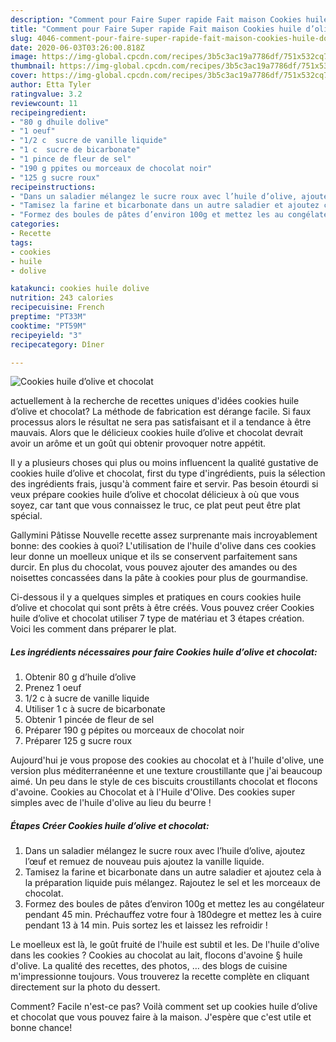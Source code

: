 ```yaml
---
description: "Comment pour Faire Super rapide Fait maison Cookies huile d’olive et chocolat"
title: "Comment pour Faire Super rapide Fait maison Cookies huile d’olive et chocolat"
slug: 4046-comment-pour-faire-super-rapide-fait-maison-cookies-huile-dolive-et-chocolat
date: 2020-06-03T03:26:00.818Z
image: https://img-global.cpcdn.com/recipes/3b5c3ac19a7786df/751x532cq70/cookies-huile-dolive-et-chocolat-photo-principale-de-la-recette.jpg
thumbnail: https://img-global.cpcdn.com/recipes/3b5c3ac19a7786df/751x532cq70/cookies-huile-dolive-et-chocolat-photo-principale-de-la-recette.jpg
cover: https://img-global.cpcdn.com/recipes/3b5c3ac19a7786df/751x532cq70/cookies-huile-dolive-et-chocolat-photo-principale-de-la-recette.jpg
author: Etta Tyler
ratingvalue: 3.2
reviewcount: 11
recipeingredient:
- "80 g dhuile dolive"
- "1 oeuf"
- "1/2 c  sucre de vanille liquide"
- "1 c  sucre de bicarbonate"
- "1 pince de fleur de sel"
- "190 g ppites ou morceaux de chocolat noir"
- "125 g sucre roux"
recipeinstructions:
- "Dans un saladier mélangez le sucre roux avec l’huile d’olive, ajoutez l’œuf et remuez de nouveau puis ajoutez la vanille liquide."
- "Tamisez la farine et bicarbonate dans un autre saladier et ajoutez cela à la préparation liquide puis mélangez. Rajoutez le sel et les morceaux de chocolat."
- "Formez des boules de pâtes d’environ 100g et mettez les au congélateur pendant 45 min. Préchauffez votre four à 180degre et mettez les à cuire pendant 13 à 14 min. Puis sortez les et laissez les refroidir !"
categories:
- Recette
tags:
- cookies
- huile
- dolive

katakunci: cookies huile dolive 
nutrition: 243 calories
recipecuisine: French
preptime: "PT33M"
cooktime: "PT59M"
recipeyield: "3"
recipecategory: Dîner

---
```



![Cookies huile d’olive et chocolat](https://img-global.cpcdn.com/recipes/3b5c3ac19a7786df/751x532cq70/cookies-huile-dolive-et-chocolat-photo-principale-de-la-recette.jpg)

actuellement à la recherche de recettes uniques d'idées cookies huile d’olive et chocolat? La méthode de fabrication est dérange facile. Si faux processus alors le résultat ne sera pas satisfaisant et il a tendance à être mauvais. Alors que le délicieux cookies huile d’olive et chocolat devrait avoir un arôme et un goût qui obtenir provoquer notre appétit.

Il y a plusieurs choses qui plus ou moins influencent la qualité gustative de cookies huile d’olive et chocolat, first du type d'ingrédients, puis la sélection des ingrédients frais, jusqu'à comment faire et servir. Pas besoin étourdi si veux prépare cookies huile d’olive et chocolat délicieux à où que vous soyez, car tant que vous connaissez le truc, ce plat peut peut être plat spécial.

Gallymini Pâtisse Nouvelle recette assez surprenante mais incroyablement bonne: des cookies à quoi? L&#39;utilisation de l&#39;huile d&#39;olive dans ces cookies leur donne un moelleux unique et ils se conservent parfaitement sans durcir. En plus du chocolat, vous pouvez ajouter des amandes ou des noisettes concassées dans la pâte à cookies pour plus de gourmandise.


Ci-dessous il y a quelques simples et pratiques en cours cookies huile d’olive et chocolat qui sont prêts à être créés. Vous pouvez créer Cookies huile d’olive et chocolat utiliser 7 type de matériau et 3 étapes création. Voici les comment dans préparer le plat.

<!--inarticleads1-->

##### Les ingrédients nécessaires pour faire Cookies huile d’olive et chocolat:

1. Obtenir 80 g d’huile d’olive
1. Prenez 1 oeuf
1.  1/2 c à sucre de vanille liquide
1. Utiliser 1 c à sucre de bicarbonate
1. Obtenir 1 pincée de fleur de sel
1. Préparer 190 g pépites ou morceaux de chocolat noir
1. Préparer 125 g sucre roux


Aujourd&#39;hui je vous propose des cookies au chocolat et à l&#39;huile d&#39;olive, une version plus méditerranéenne et une texture croustillante que j&#39;ai beaucoup aimé. Un peu dans le style de ces biscuits croustillants chocolat et flocons d&#39;avoine. Cookies au Chocolat et à l&#39;Huile d&#39;Olive. Des cookies super simples avec de l&#39;huile d&#39;olive au lieu du beurre ! 

<!--inarticleads2-->

##### Étapes Créer Cookies huile d’olive et chocolat:

1. Dans un saladier mélangez le sucre roux avec l’huile d’olive, ajoutez l’œuf et remuez de nouveau puis ajoutez la vanille liquide.
1. Tamisez la farine et bicarbonate dans un autre saladier et ajoutez cela à la préparation liquide puis mélangez. Rajoutez le sel et les morceaux de chocolat.
1. Formez des boules de pâtes d’environ 100g et mettez les au congélateur pendant 45 min. Préchauffez votre four à 180degre et mettez les à cuire pendant 13 à 14 min. Puis sortez les et laissez les refroidir !


Le moelleux est là, le goût fruité de l&#39;huile est subtil et les. De l&#39;huile d&#39;olive dans les cookies ? Cookies au chocolat au lait, flocons d&#39;avoine § huile d&#39;olive. La qualité des recettes, des photos, … des blogs de cuisine m&#39;impressionne toujours. Vous trouverez la recette complète en cliquant directement sur la photo du dessert. 


Comment? Facile n'est-ce pas? Voilà comment set up cookies huile d’olive et chocolat que vous pouvez faire à la maison. J'espère que c'est utile et bonne chance!
